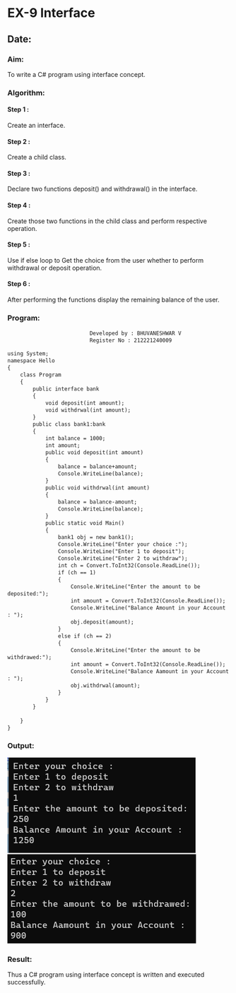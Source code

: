 # EX-9 Interface
## Date:
### Aim:
To write a C# program using interface concept.

### Algorithm:
#### Step 1 :
Create an interface.

#### Step 2 :
Create a child class.

 #### Step 3 :
Declare two functions deposit() and withdrawal() in the interface.

#### Step 4 :
Create those two functions in the child class and perform respective operation.

#### Step 5 :
Use if else loop to Get the choice from the user whether to perform withdrawal or deposit operation.

#### Step 6 :
After performing the functions display the remaining balance of the user.

### Program:

                              Developed by : BHUVANESHWAR V
                              Register No : 212221240009
```
using System;
namespace Hello
{
    class Program
    {
        public interface bank
        {
            void deposit(int amount);
            void withdrwal(int amount);
        }
        public class bank1:bank
        {
            int balance = 1000;
            int amount;
            public void deposit(int amount)
            {
                balance = balance+amount;
                Console.WriteLine(balance);
            }
            public void withdrwal(int amount)
            {
                balance = balance-amount;
                Console.WriteLine(balance);
            }
            public static void Main()
            {
                bank1 obj = new bank1();
                Console.WriteLine("Enter your choice :");
                Console.WriteLine("Enter 1 to deposit");
                Console.WriteLine("Enter 2 to withdraw");
                int ch = Convert.ToInt32(Console.ReadLine());
                if (ch == 1)
                {
                    Console.WriteLine("Enter the amount to be deposited:");
                    int amount = Convert.ToInt32(Console.ReadLine());
                    Console.WriteLine("Balance Amount in your Account : ");
                    obj.deposit(amount);
                }
                else if (ch == 2)
                {
                    Console.WriteLine("Enter the amount to be withdrawed:");
                    int amount = Convert.ToInt32(Console.ReadLine());
                    Console.WriteLine("Balance Aamount in your Account : ");
                    obj.withdrwal(amount);
                }
            }
        }

    }
}

```
### Output:
![OP](https://raw.githubusercontent.com/SOWMIYA2003/Interface/main/aa1.png)
![OP](https://raw.githubusercontent.com/SOWMIYA2003/Interface/main/aa12.png)

### Result:
Thus a C# program using interface concept is written and executed successfully.
